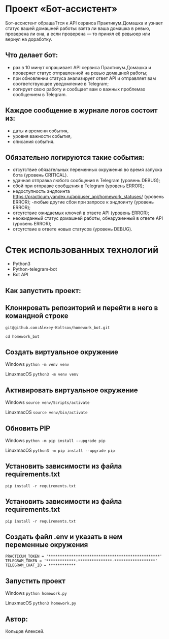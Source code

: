 # Проект «Бот-ассистент»

Бот-ассистент обращаTтся к API сервиса Практикум.Домашка и узнает статус вашей домашней работы: взята ли ваша домашка в ревью, проверена ли она, а если проверена — то принял её ревьюер или вернул на доработку.

## Что делает бот:
- раз в 10 минут опрашивает API сервиса Практикум.Домашка и проверяет статус отправленной на ревью домашней работы;
- при обновлении статуса анализирует ответ API и отправляет вам соответствующее уведомление в Telegram;
- логирует свою работу и сообщает вам о важных проблемах сообщением в Telegram.

## Каждое сообщение в журнале логов состоит из:
- даты и времени события,
- уровня важности события,
- описания события.

## Обязательно логируются такие события:
- отсутствие обязательных переменных окружения во время запуска бота (уровень CRITICAL).
- удачная отправка любого сообщения в Telegram (уровень DEBUG);
- сбой при отправке сообщения в Telegram (уровень ERROR);
- недоступность эндпоинта https://practicum.yandex.ru/api/user_api/homework_statuses/ (уровень ERROR);
 -любые другие сбои при запросе к эндпоинту (уровень ERROR);
- отсутствие ожидаемых ключей в ответе API (уровень ERROR);
- неожиданный статус домашней работы, обнаруженный в ответе API (уровень ERROR);
- отсутствие в ответе новых статусов (уровень DEBUG).

# Стек использованных технологий

- Python3
- Python-telegram-bot
- Bot API

## Как запустить проект:

## Клонировать репозиторий и перейти в него в командной строке
`
git@github.com:Alexey-Koltsov/homework_bot.git
`

`
сd homework_bot
`
## Cоздать виртуальное окружение
Windows
`
python -m venv venv
`

LinuxmacOS
`
python3 -m venv venv
`

## Активировать виртуальное окружение
Windows
`
source venv/Scripts/activate
`

LinuxmacOS
`
source venv/bin/activate
`
## Обновить PIP

Windows
`
python -m pip install --upgrade pip
`

LinuxmacOS
`
python3 -m pip install --upgrade pip
`

## Установить зависимости из файла requirements.txt
`
pip install -r requirements.txt
`
## Установить зависимости из файла requirements.txt
`
pip install -r requirements.txt
`

## Создать файл .env и указать в нем переменные окружения
`
PRACTICUM_TOKEN = '*************************************************'
TELEGRAM_TOKEN = '*************:***************-******************'
TELEGRAM_CHAT_ID = ************
`

## Запустить проект
Windows
`
python homework.py
`

LinuxmacOS
`
python3 homework.py
`

## Автор: 
Кольцов Алексей.